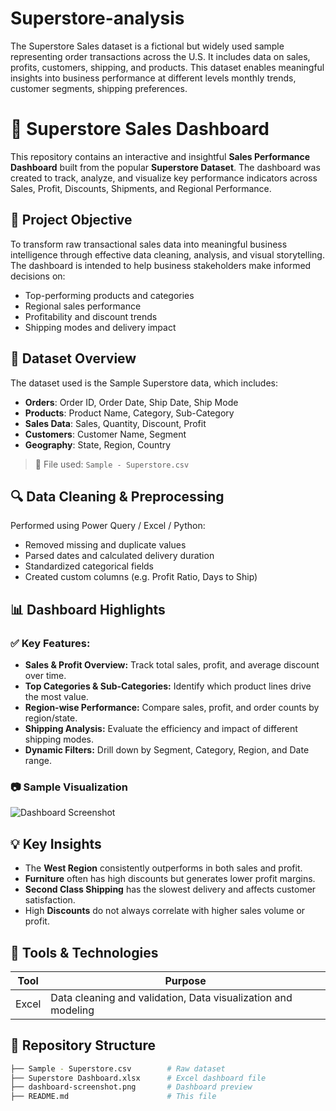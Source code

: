 # Superstore-analysis
The Superstore Sales dataset is a fictional but widely used sample representing order transactions across the U.S. It includes data on sales, profits, customers, shipping, and products. This dataset enables meaningful insights into business performance at different levels monthly trends, customer segments, shipping preferences.
# 🛒 Superstore Sales Dashboard

This repository contains an interactive and insightful **Sales Performance Dashboard** built from the popular **Superstore Dataset**. The dashboard was created to track, analyze, and visualize key performance indicators across Sales, Profit, Discounts, Shipments, and Regional Performance.

## 📌 Project Objective

To transform raw transactional sales data into meaningful business intelligence through effective data cleaning, analysis, and visual storytelling. The dashboard is intended to help business stakeholders make informed decisions on:

- Top-performing products and categories
- Regional sales performance
- Profitability and discount trends
- Shipping modes and delivery impact

## 🧾 Dataset Overview

The dataset used is the Sample Superstore data, which includes:

- **Orders**: Order ID, Order Date, Ship Date, Ship Mode
- **Products**: Product Name, Category, Sub-Category
- **Sales Data**: Sales, Quantity, Discount, Profit
- **Customers**: Customer Name, Segment
- **Geography**: State, Region, Country

> 📂 File used: `Sample - Superstore.csv`

## 🔍 Data Cleaning & Preprocessing

Performed using Power Query / Excel / Python:
- Removed missing and duplicate values
- Parsed dates and calculated delivery duration
- Standardized categorical fields
- Created custom columns (e.g. Profit Ratio, Days to Ship)

## 📊 Dashboard Highlights

### ✅ Key Features:
- **Sales & Profit Overview:** Track total sales, profit, and average discount over time.
- **Top Categories & Sub-Categories:** Identify which product lines drive the most value.
- **Region-wise Performance:** Compare sales, profit, and order counts by region/state.
- **Shipping Analysis:** Evaluate the efficiency and impact of different shipping modes.
- **Dynamic Filters:** Drill down by Segment, Category, Region, and Date range.

### 📷 Sample Visualization
![Dashboard Screenshot](./https://github.com/EjiroGee/Superstore-analysis/blob/main/super%20store%20analysis%20jpeg.jpg)

## 💡 Key Insights
- The **West Region** consistently outperforms in both sales and profit.
- **Furniture** often has high discounts but generates lower profit margins.
- **Second Class Shipping** has the slowest delivery and affects customer satisfaction.
- High **Discounts** do not always correlate with higher sales volume or profit.

## 🚀 Tools & Technologies

| Tool          | Purpose                        |
|---------------|--------------------------------|
| Excel         | Data cleaning and validation, Data visualization and modeling  | 

## 📁 Repository Structure

```bash
├── Sample - Superstore.csv        # Raw dataset
├── Superstore Dashboard.xlsx      # Excel dashboard file
├── dashboard-screenshot.png       # Dashboard preview
├── README.md                      # This file
